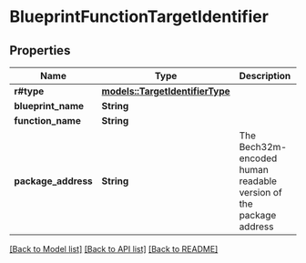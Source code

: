 # BlueprintFunctionTargetIdentifier

## Properties

Name | Type | Description | Notes
------------ | ------------- | ------------- | -------------
**r#type** | [**models::TargetIdentifierType**](TargetIdentifierType.md) |  | 
**blueprint_name** | **String** |  | 
**function_name** | **String** |  | 
**package_address** | **String** | The Bech32m-encoded human readable version of the package address | 

[[Back to Model list]](../README.md#documentation-for-models) [[Back to API list]](../README.md#documentation-for-api-endpoints) [[Back to README]](../README.md)


